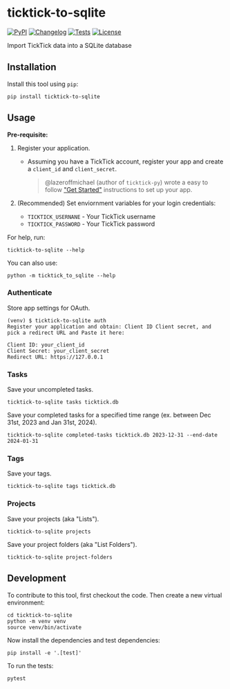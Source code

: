 # ticktick-to-sqlite

[![PyPI](https://img.shields.io/pypi/v/ticktick-to-sqlite.svg)](https://pypi.org/project/ticktick-to-sqlite/)
[![Changelog](https://img.shields.io/github/v/release/Scarvy/ticktick-to-sqlite?include_prereleases&label=changelog)](https://github.com/Scarvy/ticktick-to-sqlite/releases)
[![Tests](https://github.com/Scarvy/ticktick-to-sqlite/actions/workflows/test.yml/badge.svg)](https://github.com/Scarvy/ticktick-to-sqlite/actions/workflows/test.yml)
[![License](https://img.shields.io/badge/license-Apache%202.0-blue.svg)](https://github.com/Scarvy/ticktick-to-sqlite/blob/master/LICENSE)

Import TickTick data into a SQLite database

## Installation

Install this tool using `pip`:

    pip install ticktick-to-sqlite

## Usage

**Pre-requisite:**

1. Register your application.

    * Assuming you have a TickTick account, register your app and create a `client_id` and `client_secret`.

        > @lazeroffmichael (author of `ticktick-py`) wrote a easy to follow ["Get Started"](https://lazeroffmichael.github.io/ticktick-py/#get-started) instructions to set up your app.

2. (Recommended) Set enviornment variables for your login credentials:
    * `TICKTICK_USERNANE` - Your TickTick username
    * `TICKTICK_PASSWORD` - Your TickTick password

For help, run:

    ticktick-to-sqlite --help

You can also use:

    python -m ticktick_to_sqlite --help

### Authenticate

Store app settings for OAuth.

    (venv) $ ticktick-to-sqlite auth
    Register your application and obtain: Client ID Client secret, and pick a redirect URL and Paste it here:

    Client ID: your_client_id
    Client Secret: your_client_secret
    Redirect URL: https://127.0.0.1

### Tasks

Save your uncompleted tasks.

    ticktick-to-sqlite tasks ticktick.db

Save your completed tasks for a specified time range (ex. between Dec 31st, 2023 and Jan 31st, 2024).

    ticktick-to-sqlite completed-tasks ticktick.db 2023-12-31 --end-date 2024-01-31

### Tags

Save your tags.

    ticktick-to-sqlite tags ticktick.db

### Projects

Save your projects (aka "Lists").

    ticktick-to-sqlite projects

Save your project folders (aka "List Folders").

    ticktick-to-sqlite project-folders

## Development

To contribute to this tool, first checkout the code. Then create a new virtual environment:

    cd ticktick-to-sqlite
    python -m venv venv
    source venv/bin/activate

Now install the dependencies and test dependencies:

    pip install -e '.[test]'

To run the tests:

    pytest
